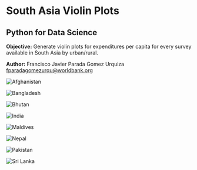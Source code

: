 # South Asia Violin Plots
## Python for Data Science
**Objective:** Generate violin plots for expenditures per capita for every survey available in South Asia by urban/rural.

**Author:** Francisco Javier Parada Gomez Urquiza <fparadagomezurqu@worldbank.org>

![Afghanistan](afghanistan_violins.png)

![Bangladesh](bangladesh_violins.png)

![Bhutan](bhutan_violins.png)

![India](india_violins.png)

![Maldives](maldives_violins.png)

![Nepal](nepal_violins.png)

![Pakistan](pakistan_violins.png)

![Sri Lanka](srilanka_violins.png)